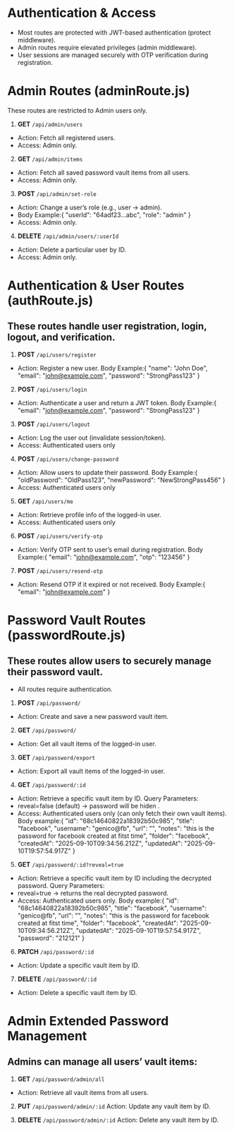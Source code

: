 # Authentication & Access

- Most routes are protected with JWT-based authentication (protect middleware).
- Admin routes require elevated privileges (admin middleware).
- User sessions are managed securely with OTP verification during registration.

# Admin Routes (adminRoute.js)

These routes are restricted to Admin users only.

1. **GET** `/api/admin/users`

- Action: Fetch all registered users.
- Access: Admin only.

2. **GET** `/api/admin/items`

- Action: Fetch all saved password vault items from all users.
- Access: Admin only.

3. **POST** `/api/admin/set-role`

- Action: Change a user’s role (e.g., user → admin).
- Body Example:{
  "userId": "64adf23...abc",
  "role": "admin"
  }
- Access: Admin only.

4. **DELETE** `/api/admin/users/:userId`

- Action: Delete a particular user by ID.
- Access: Admin only.

# Authentication & User Routes (authRoute.js)

## These routes handle user registration, login, logout, and verification.

1. **POST** `/api/users/register`

- Action: Register a new user.
  Body Example:{
  "name": "John Doe",
  "email": "john@example.com",
  "password": "StrongPass123"
  }

2. **POST** `/api/users/login`

- Action: Authenticate a user and return a JWT token.
  Body Example:{
  "email": "john@example.com",
  "password": "StrongPass123"
  }

3. **POST** `/api/users/logout`

- Action: Log the user out (invalidate session/token).
- Access: Authenticated users only

4. **POST** `/api/users/change-password`

- Action: Allow users to update their password.
  Body Example:{
  "oldPassword": "OldPass123",
  "newPassword": "NewStrongPass456"
  }
- Access: Authenticated users only

5. **GET** `/api/users/me`

- Action: Retrieve profile info of the logged-in user.
- Access: Authenticated users only

6. **POST** `/api/users/verify-otp`

- Action: Verify OTP sent to user’s email during registration.
  Body Example:{
  "email": "john@example.com",
  "otp": "123456"
  }

7. **POST** `/api/users/resend-otp`

- Action: Resend OTP if it expired or not received.
  Body Example:{
  "email": "john@example.com"
  }

# Password Vault Routes (passwordRoute.js)

## These routes allow users to securely manage their password vault.

- All routes require authentication.

1. **POST** `/api/password/`

- Action: Create and save a new password vault item.

2. **GET** `/api/password/`

- Action: Get all vault items of the logged-in user.

3. **GET** `/api/password/export`

- Action: Export all vault items of the logged-in user.

4. **GET** `/api/password/:id`

- Action: Retrieve a specific vault item by ID.
  Query Parameters:
- reveal=false (default) → password will be hiden .
- Access: Authenticated users only (can only fetch their own vault items).
  Body example:{
  "id": "68c14640822a18392b50c985",
  "title": "facebook",
  "username": "genico@fb",
  "url": "",
  "notes": "this is the password for facebook created at fitst time",
  "folder": "facebook",
  "createdAt": "2025-09-10T09:34:56.212Z",
  "updatedAt": "2025-09-10T19:57:54.917Z"
  }

5. **GET** `/api/password/:id?reveal=true`

- Action: Retrieve a specific vault item by ID including the decrypted password.
  Query Parameters:
- reveal=true → returns the real decrypted password.
- Access: Authenticated users only.
  Body example:{
  "id": "68c14640822a18392b50c985",
  "title": "facebook",
  "username": "genico@fb",
  "url": "",
  "notes": "this is the password for facebook created at fitst time",
  "folder": "facebook",
  "createdAt": "2025-09-10T09:34:56.212Z",
  "updatedAt": "2025-09-10T19:57:54.917Z",
  "password": "212121"
  }

6. **PATCH** `/api/password/:id`

- Action: Update a specific vault item by ID.

7. **DELETE** `/api/password/:id`

- Action: Delete a specific vault item by ID.

# Admin Extended Password Management

## Admins can manage all users’ vault items:

1. **GET** `/api/password/admin/all`

- Action: Retrieve all vault items from all users.

2. **PUT** `/api/password/admin/:id`
   Action: Update any vault item by ID.

3. **DELETE** `/api/password/admin/:id`
   Action: Delete any vault item by ID.
